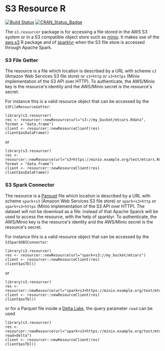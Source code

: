 # S3 Resource R

[![Build Status](https://travis-ci.com/obiba/s3.resourcer.svg?branch=master)](https://travis-ci.com/obiba/s3.resourcer)
[![CRAN_Status_Badge](http://www.r-pkg.org/badges/version/s3.resourcer)](https://cran.r-project.org/package=s3.resourcer)

The `s3.resourcer` package is for accessing a file stored in the AWS S3 system or in a S3 compatible object store such as [minio](https://min.io/). It makes use of the [aws.s3](https://github.com/cloudyr/aws.s3) R package and of [sparklyr](https://spark.rstudio.com/) when the S3 file store is accessed through Apache Spark.

### S3 File Getter

The resource is a file which location is described by a URL with scheme `s3` (Amazon Web Services S3 file store) or `s3+http` or `s3+https` (Minio implementation of the S3 API over HTTP). To authenticate, the AWS/Minio key is the resource's identity and the AWS/Minio secret is the resource's secret.

For instance this is a valid resource object that can be accessed by the `S3FileResourceGetter`:

```
library(s3.resourcer)
res <- resourcer::newResource(url="s3://my_bucket/mtcars.Rdata", format = "data.frame")
client <- resourcer::newResourceClient(res)
client$asDataFrame()
```

or

```
library(s3.resourcer)
res <- resourcer::newResource(url="s3+https://minio.example.org/test/mtcars.Rdata", format = "data.frame")
client <- resourcer::newResourceClient(res)
client$asDataFrame()
```

### S3 Spark Connector

The resource is a [Parquet](https://parquet.apache.org/) file which location is described by a URL with scheme `spark+s3` (Amazon Web Services S3 file store) or `spark+s3+http` or `spark+s3+https` (Minio implementation of the S3 API over HTTP). The dataset will not be download as a file: instead of that Apache Sparck will be used to access the resource, with the help of sparklyr. To authenticate, the AWS/Minio key is the resource's identity and the AWS/Minio secret is the resource's secret.


For instance this is a valid resource object that can be accessed by the `S3SparkDBIConnector`:

```
library(s3.resourcer)
res <- resourcer::newResource(url="spark+s3://my_bucket/mtcars")
client <- resourcer::newResourceClient(res)
client$asTbl()
```

or

```
library(s3.resourcer)
res <- resourcer::newResource(url="spark+s3+https://minio.example.org/test/mtcars")
client <- resourcer::newResourceClient(res)
client$asTbl()
```

or for a Parquet file inside a [Delta Lake](https://delta.io/), the query parameter `read` can be used 

```
library(s3.resourcer)
res <- resourcer::newResource(url="spark+s3+https://minio.example.org/test/mtcars?read=delta")
client <- resourcer::newResourceClient(res)
client$asTbl()
```
